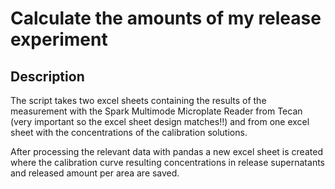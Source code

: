 # Calculate the amounts of my release experiment


## Description

The script takes two excel sheets containing the results of the measurement with the Spark Multimode Microplate Reader from Tecan (very important so the excel sheet design matches!!) and from one excel sheet with the concentrations of the calibration solutions.

After processing the relevant data with pandas a new excel sheet is created where the calibration curve resulting concentrations in release supernatants and released amount per area are saved.